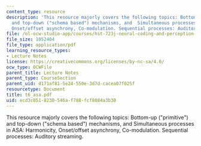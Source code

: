 ```yaml
---
content_type: resource
description: 'This resource majorly covers the following topics: Bottom-up ("primitive")
  and top-down ("schema based") mechanisms, and  Simultaneous processes in ASA: Harmonicity,
  Onset/offset asynchrony, Co-modulation. Sequential processes: Auditory streaming.'
file: /ol-ocw-studio-app/courses/hst-723j-neural-coding-and-perception-of-sound-spring-2005/ecd3c0518230546af788fcf8084a3b30_t6_asa.pdf
file_size: 1052404
file_type: application/pdf
learning_resource_types:
- Lecture Notes
license: https://creativecommons.org/licenses/by-nc-sa/4.0/
ocw_type: OCWFile
parent_title: Lecture Notes
parent_type: CourseSection
parent_uid: d171af81-5e24-550e-3d7d-cacea07f025f
resourcetype: Document
title: t6_asa.pdf
uid: ecd3c051-8230-546a-f788-fcf8084a3b30
---
```

This resource majorly covers the following topics: Bottom-up ("primitive") and top-down ("schema based") mechanisms, and  Simultaneous processes in ASA: Harmonicity, Onset/offset asynchrony, Co-modulation. Sequential processes: Auditory streaming.